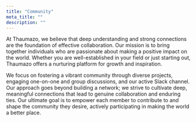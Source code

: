 ```yaml
---
title: "Community"
meta_title: ""
description: ""
---
```


At Thaumazo, we believe that deep understanding and strong connections are the foundation of effective collaboration. Our mission is to bring together individuals who are passionate about making a positive impact on the world. Whether you are well-established in your field or just starting out, Thaumazo offers a nurturing platform for growth and inspiration.

We focus on fostering a vibrant community through diverse projects, engaging one-on-one and group discussions, and our active Slack channel. Our approach goes beyond building a network; we strive to cultivate deep, meaningful connections that lead to genuine collaboration and enduring ties. Our ultimate goal is to empower each member to contribute to and shape the community they desire, actively participating in making the world a better place.


